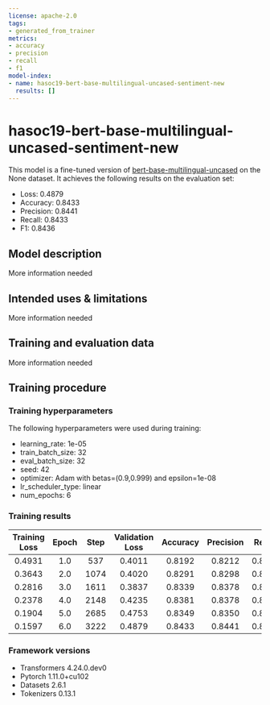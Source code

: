 ```yaml
---
license: apache-2.0
tags:
- generated_from_trainer
metrics:
- accuracy
- precision
- recall
- f1
model-index:
- name: hasoc19-bert-base-multilingual-uncased-sentiment-new
  results: []
---
```


<!-- This model card has been generated automatically according to the information the Trainer had access to. You
should probably proofread and complete it, then remove this comment. -->

# hasoc19-bert-base-multilingual-uncased-sentiment-new

This model is a fine-tuned version of [bert-base-multilingual-uncased](https://huggingface.co/bert-base-multilingual-uncased) on the None dataset.
It achieves the following results on the evaluation set:
- Loss: 0.4879
- Accuracy: 0.8433
- Precision: 0.8441
- Recall: 0.8433
- F1: 0.8436

## Model description

More information needed

## Intended uses & limitations

More information needed

## Training and evaluation data

More information needed

## Training procedure

### Training hyperparameters

The following hyperparameters were used during training:
- learning_rate: 1e-05
- train_batch_size: 32
- eval_batch_size: 32
- seed: 42
- optimizer: Adam with betas=(0.9,0.999) and epsilon=1e-08
- lr_scheduler_type: linear
- num_epochs: 6

### Training results

| Training Loss | Epoch | Step | Validation Loss | Accuracy | Precision | Recall | F1     |
|:-------------:|:-----:|:----:|:---------------:|:--------:|:---------:|:------:|:------:|
| 0.4931        | 1.0   | 537  | 0.4011          | 0.8192   | 0.8212    | 0.8192 | 0.8198 |
| 0.3643        | 2.0   | 1074 | 0.4020          | 0.8291   | 0.8298    | 0.8291 | 0.8294 |
| 0.2816        | 3.0   | 1611 | 0.3837          | 0.8339   | 0.8378    | 0.8339 | 0.8347 |
| 0.2378        | 4.0   | 2148 | 0.4235          | 0.8381   | 0.8378    | 0.8381 | 0.8379 |
| 0.1904        | 5.0   | 2685 | 0.4753          | 0.8349   | 0.8350    | 0.8349 | 0.8349 |
| 0.1597        | 6.0   | 3222 | 0.4879          | 0.8433   | 0.8441    | 0.8433 | 0.8436 |


### Framework versions

- Transformers 4.24.0.dev0
- Pytorch 1.11.0+cu102
- Datasets 2.6.1
- Tokenizers 0.13.1
